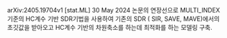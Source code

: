 arXiv:2405.19704v1 [stat.ML] 30 May 2024 논문의 연장선으로 MULTI_INDEX 기준의 HC계수 기반 SDR기법을 사용하여 
기존의 SDR ( SIR, SAVE, MAVE)에서의 초깃값을 받아오고 HC계수 기반의 차원축소를 하는데 최적화를 하는 모델링 구축. 
